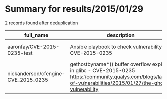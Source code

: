 
# Summary for results/2015/01/29
    
2 records found after deduplication

| full_name | description | html_url | matched_list | matched_count | pushed_at | size | stargazers_count | language | forks_count | vul_ids |
|-------------------------------------|-----------------------------------------------------------------------------------------------------------------------------------------------------------------|--------------------------------------------------------|----------------------|-----------------|---------------------------|--------|--------------------|------------|---------------|-------------------|
| aaronfay/CVE-2015-0235-test | Ansible playbook to check vulnerability for CVE-2015-0235 | https://github.com/aaronfay/CVE-2015-0235-test | ['cve-2'] | 1 | 2015-01-29 03:33:29+00:00 | 180 | 14 | C | 3 | ['CVE-2015-0235'] |
| nickanderson/cfengine-CVE_2015_0235 | gethostbyname*() buffer overflow exploit in glibc - CVE-2015-0235 https://community.qualys.com/blogs/laws-of-vulnerabilities/2015/01/27/the-ghost-vulnerability | https://github.com/nickanderson/cfengine-CVE_2015_0235 | ['cve-2', 'exploit'] | 2 | 2015-01-29 21:23:45+00:00 | 260 | 1 | C | 0 | ['CVE-2015-0235'] |
